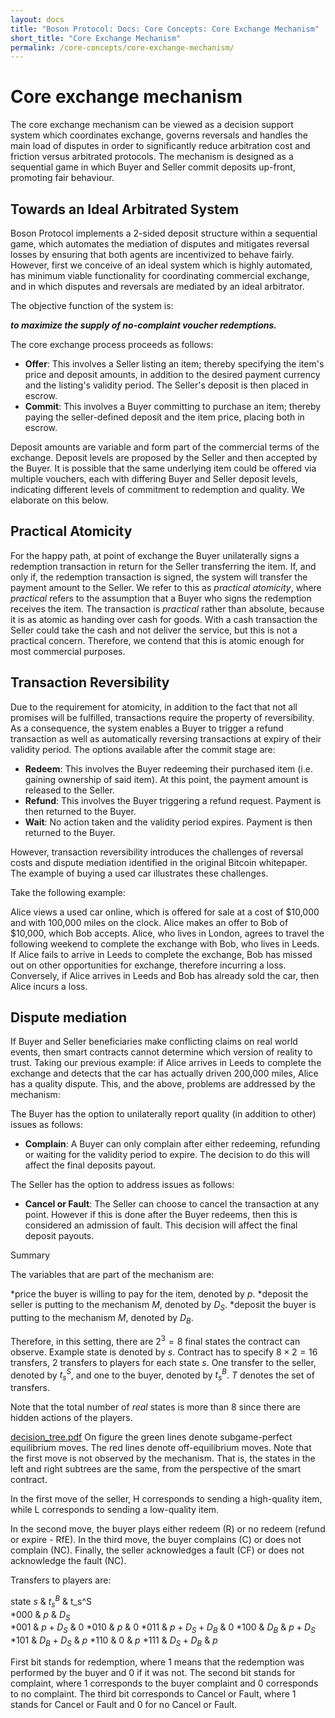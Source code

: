 ```yaml
---
layout: docs
title: "Boson Protocol: Docs: Core Concepts: Core Exchange Mechanism"
short_title: "Core Exchange Mechanism"
permalink: /core-concepts/core-exchange-mechanism/
---
```


# Core exchange mechanism

The core exchange mechanism can be viewed as a decision support system which
coordinates exchange, governs reversals and handles the main load of disputes in
order to significantly reduce arbitration cost and friction versus arbitrated
protocols. The mechanism is designed as a sequential game in which Buyer and
Seller commit deposits up-front, promoting fair behaviour.

## Towards an Ideal Arbitrated System

Boson Protocol implements a 2-sided deposit structure within a sequential game,
which automates the mediation of disputes and mitigates reversal losses by
ensuring that both agents are incentivized to behave fairly. However, first we
conceive of an ideal system which is highly automated, has minimum viable
functionality for coordinating commercial exchange, and in which disputes and
reversals are mediated by an ideal arbitrator.

The objective function of the system is:

**_to maximize the supply of no-complaint voucher redemptions._**

The core exchange process proceeds as follows:

- **Offer**: This involves a Seller listing an item; thereby specifying the
  item's price and deposit amounts, in addition to the desired payment currency
  and the listing's validity period. The Seller's deposit is then placed in
  escrow.
- **Commit**: This involves a Buyer committing to purchase an item; thereby
  paying the seller-defined deposit and the item price, placing both in escrow.

Deposit amounts are variable and form part of the commercial terms of the
exchange. Deposit levels are proposed by the Seller and then accepted by the
Buyer. It is possible that the same underlying item could be offered via
multiple vouchers, each with differing Buyer and Seller deposit levels,
indicating different levels of commitment to redemption and quality. We
elaborate on this below.

## Practical Atomicity

For the happy path, at point of exchange the Buyer unilaterally signs a
redemption transaction in return for the Seller transferring the item. If, and
only if, the redemption transaction is signed, the system will transfer the
payment amount to the Seller. We refer to this as _practical atomicity_, where
_practical_ refers to the assumption that a Buyer who signs the redemption
receives the item. The transaction is _practical_ rather than absolute, because
it is as atomic as handing over cash for goods. With a cash transaction the
Seller could take the cash and not deliver the service, but this is not a
practical concern. Therefore, we contend that this is atomic enough for most
commercial purposes.

## Transaction Reversibility

Due to the requirement for atomicity, in addition to the fact that not all
promises will be fulfilled, transactions require the property of reversibility.
As a consequence, the system enables a Buyer to trigger a refund transaction as
well as automatically reversing transactions at expiry of their validity period.
The options available after the commit stage are:

- **Redeem**: This involves the Buyer redeeming their purchased item (i.e.
  gaining ownership of said item). At this point, the payment amount is released
  to the Seller.
- **Refund**: This involves the Buyer triggering a refund request. Payment is
  then returned to the Buyer.
- **Wait**: No action taken and the validity period expires. Payment is then
  returned to the Buyer.

However, transaction reversibility introduces the challenges of reversal costs
and dispute mediation identified in the original Bitcoin whitepaper. The example
of buying a used car illustrates these challenges.

Take the following example:

Alice views a used car online, which is offered for sale at a cost of $10,000
and with 100,000 miles on the clock. Alice makes an offer to Bob of $10,000,
which Bob accepts. Alice, who lives in London, agrees to travel the following
weekend to complete the exchange with Bob, who lives in Leeds. If Alice fails to
arrive in Leeds to complete the exchange, Bob has missed out on other
opportunities for exchange, therefore incurring a loss. Conversely, if Alice
arrives in Leeds and Bob has already sold the car, then Alice incurs a loss.

## Dispute mediation

If Buyer and Seller beneficiaries make conflicting claims on real world events,
then smart contracts cannot determine which version of reality to trust. Taking
our previous example: if Alice arrives in Leeds to complete the exchange and
detects that the car has actually driven 200,000 miles, Alice has a quality
dispute. This, and the above, problems are addressed by the mechanism:

The Buyer has the option to unilaterally report quality (in addition to other)
issues as follows:

- **Complain**: A Buyer can only complain after either redeeming, refunding or
  waiting for the validity period to expire. The decision to do this will affect
  the final deposits payout.

The Seller has the option to address issues as follows:

- **Cancel or Fault**: The Seller can choose to cancel the transaction at any
  point. However if this is done after the Buyer redeems, then this is
  considered an admission of fault. This decision will affect the final deposit
  payouts.

Summary

The variables that are part of the mechanism are:

*price the buyer is willing to pay for the item, denoted by $p$. 
*deposit the seller is putting to the mechanism $M$, denoted by $D_S$.
*deposit the buyer is putting to the mechanism $M$, denoted by $D_B$. 


Therefore, in this setting, there are $2^3=8$ final states the contract can 
observe. Example state is denoted by $s$. Contract has to specify 
$8\times 2=16$ transfers, $2$ transfers to players for each state $s$. One transfer to the 
seller, denoted by $t^{S}_s$, and one to the buyer, denoted by $t^{B}_s$. $T$ 
denotes the set of transfers.   

Note that the total number of  *real* states is more than $8$ since there 
are hidden actions of the players. 

[decision_tree.pdf](https://github.com/bosonprotocol/docs.bosonprotocol.io/files/6136690/decision_tree.pdf)
On figure the green lines denote subgame-perfect equilibrium moves. The red 
lines denote off-equilibrium moves. Note that the first move is not observed by 
the mechanism. That is, the states in the left and right subtrees are the same, 
from the perspective of the smart contract. 

In the first move of the seller, H corresponds to sending a high-quality item, 
while L corresponds to sending a low-quality item. 

In the second move, the buyer plays either redeem (R) or no redeem (refund or 
expire - RfE). In the third move, the buyer complains (C) or does not complain 
(NC). Finally, the seller acknowledges a fault (CF) or does not acknowledge 
the fault (NC).   

Transfers to players are:

 state $s$ & $t_s^B$ & t_s^S  
 *000 & $p$ & $D_S$   
 *001 & $p+D_S$ & 0 
 *010 & $p$ & 0 
 *011 & $p+D_S+D_B$ & $0$ 
 *100 & $D_B$ & $p+D_S$ 
 *101 & $D_B+D_S$ & $p$ 
 *110 & $0$ & $p$ 
 *111 & $D_S+D_B$ & $p$ 

First bit stands for redemption, where $1$ means that the redemption was performed by the buyer 
and $0$ if it was not. The second bit stands for complaint, where $1$ corresponds 
to the buyer complaint and $0$ corresponds to no complaint. The third bit 
corresponds to Cancel or Fault, where $1$ stands for Cancel or Fault and $0$ for no Cancel or Fault. 
